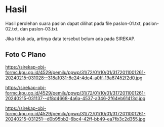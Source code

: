 # Hasil

Hasil perolehan suara paslon dapat dilihat pada file paslon-01.txt, paslon-02.txt, dan paslon-03.txt.

Jika tidak ada, artinya data tersebut belum ada pada SIREKAP.

## Foto C Plano

https://sirekap-obj-formc.kpu.go.id/4529/pemilu/ppwp/31/72/01/10/01/3172011001261-20240215-031028--318a1031-8c24-4dc4-a0ff-19a87452f2d0.jpg

https://sirekap-obj-formc.kpu.go.id/4529/pemilu/ppwp/31/72/01/10/01/3172011001261-20240215-031137--df8d4668-4a6a-4537-a346-2f64eb61413d.jpg

https://sirekap-obj-formc.kpu.go.id/4529/pemilu/ppwp/31/72/01/10/01/3172011001261-20240215-031251--d0b95bb2-6bc4-42ff-bb49-ea7fb3c2d355.jpg
